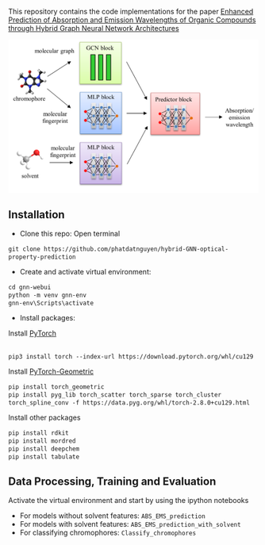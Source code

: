 This repository contains the code implementations for the paper [Enhanced Prediction of Absorption and Emission Wavelengths of Organic Compounds through Hybrid Graph Neural Network Architectures](https://doi.org/10.26434/chemrxiv-2025-rcwxh)

![](./hydrid-model-structure.png)

## Installation

- Clone this repo: Open terminal

```
git clone https://github.com/phatdatnguyen/hybrid-GNN-optical-property-prediction
```

- Create and activate virtual environment:

```
cd gnn-webui
python -m venv gnn-env
gnn-env\Scripts\activate
```

- Install packages:

Install [PyTorch](https://pytorch.org/)

```

pip3 install torch --index-url https://download.pytorch.org/whl/cu129

```

Install [PyTorch-Geometric](https://pytorch-geometric.readthedocs.io/en/latest/install/installation.html)

```
pip install torch_geometric
pip install pyg_lib torch_scatter torch_sparse torch_cluster torch_spline_conv -f https://data.pyg.org/whl/torch-2.8.0+cu129.html

```

Install other packages

```
pip install rdkit
pip install mordred
pip install deepchem
pip install tabulate
```

## Data Processing, Training and Evaluation
Activate the virtual environment and start by using the ipython notebooks
- For models without solvent features: `ABS_EMS_prediction`
- For models with solvent features: `ABS_EMS_prediction_with_solvent`
- For classifying chromophores: `Classify_chromophores`